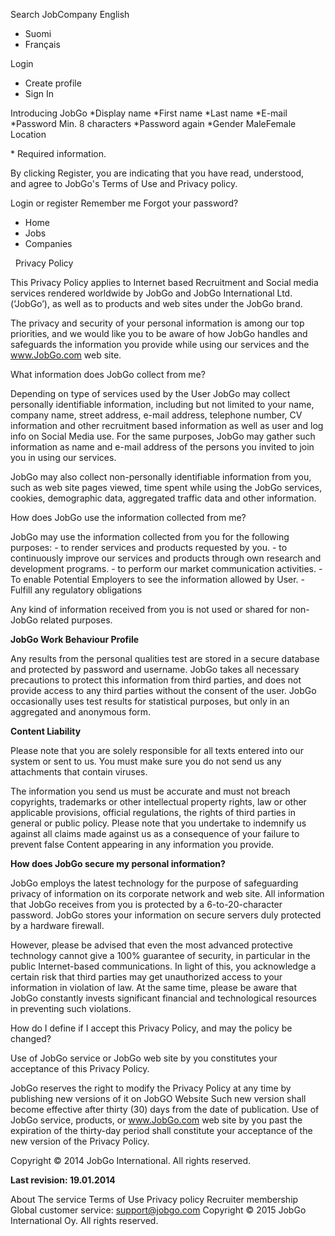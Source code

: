 Search JobCompany English

*   Suomi
*   Français

Login

*   Create profile
*   Sign In

Introducing JobGo \*Display name \*First name \*Last name \*E-mail \*Password Min. 8 characters \*Password again \*Gender MaleFemale Location

\* Required information.

  

By clicking Register, you are indicating that you have read, understood,  
and agree to JobGo's Terms of Use and Privacy policy.

Login or register Remember me Forgot your password?

*   Home
*   Jobs
*   Companies

  Privacy Policy

This Privacy Policy applies to Internet based Recruitment and Social media services rendered worldwide by JobGo and JobGo International Ltd. (‘JobGo’), as well as to products and web sites under the JobGo brand.

The privacy and security of your personal information is among our top priorities, and we would like you to be aware of how JobGo handles and safeguards the information you provide while using our services and the www.JobGo.com web site.

What information does JobGo collect from me?

Depending on type of services used by the User JobGo may collect personally identifiable information, including but not limited to your name, company name, street address, e-mail address, telephone number, CV information and other recruitment based information as well as user and log info on Social Media use. For the same purposes, JobGo may gather such information as name and e-mail address of the persons you invited to join you in using our services.

JobGo may also collect non-personally identifiable information from you, such as web site pages viewed, time spent while using the JobGo services, cookies, demographic data, aggregated traffic data and other information.

How does JobGo use the information collected from me?

JobGo may use the information collected from you for the following purposes: - to render services and products requested by you. - to continuously improve our services and products through own research and development programs. - to perform our market communication activities. - To enable Potential Employers to see the information allowed by User. - Fulfill any regulatory obligations

Any kind of information received from you is not used or shared for non-JobGo related purposes.

**JobGo Work Behaviour Profile**

Any results from the personal qualities test are stored in a secure database and protected by password and username. JobGo takes all necessary precautions to protect this information from third parties, and does not provide access to any third parties without the consent of the user. JobGo occasionally uses test results for statistical purposes, but only in an aggregated and anonymous form.

**Content Liability**

Please note that you are solely responsible for all texts entered into our system or sent to us. You must make sure you do not send us any attachments that contain viruses.

The information you send us must be accurate and must not breach copyrights, trademarks or other intellectual property rights, law or other applicable provisions, official regulations, the rights of third parties in general or public policy. Please note that you undertake to indemnify us against all claims made against us as a consequence of your failure to prevent false Content appearing in any information you provide.

**How does JobGo secure my personal information?**

JobGo employs the latest technology for the purpose of safeguarding privacy of information on its corporate network and web site. All information that JobGo receives from you is protected by a 6-to-20-character password. JobGo stores your information on secure servers duly protected by a hardware firewall.

However, please be advised that even the most advanced protective technology cannot give a 100% guarantee of security, in particular in the public Internet-based communications. In light of this, you acknowledge a certain risk that third parties may get unauthorized access to your information in violation of law. At the same time, please be aware that JobGo constantly invests significant financial and technological resources in preventing such violations.

How do I define if I accept this Privacy Policy, and may the policy be changed?

Use of JobGo service or JobGo web site by you constitutes your acceptance of this Privacy Policy.

JobGo reserves the right to modify the Privacy Policy at any time by publishing new versions of it on JobGO Website Such new version shall become effective after thirty (30) days from the date of publication. Use of JobGo service, products, or www.JobGo.com web site by you past the expiration of the thirty-day period shall constitute your acceptance of the new version of the Privacy Policy.

Copyright © 2014 JobGo International. All rights reserved. 

 **Last revision: 19.01.2014**

About The service Terms of Use Privacy policy Recruiter membership Global customer service: support@jobgo.com Copyright © 2015 JobGo International Oy. All rights reserved.